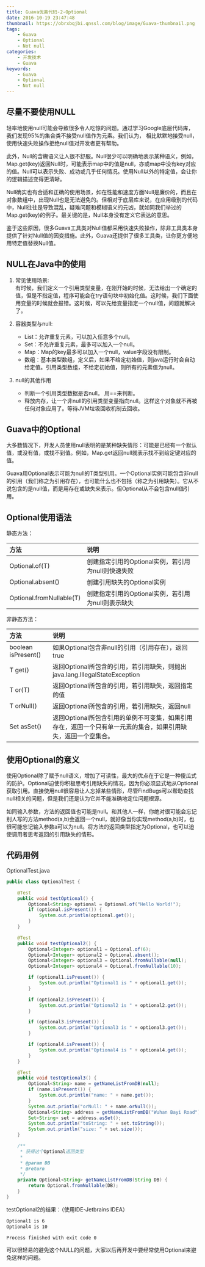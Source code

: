 ```yaml
---
title: Guava优美代码-2-Optional
date: 2016-10-19 23:47:48
thumbnail: https://obrxbqjbi.qnssl.com/blog/image/Guava-thumbnail.png
tags:
	- Guava
	- Optional
	- Not null
categories:
	- 开发技术
	- Guava
keywords:
	- Guava
	- Optional
	- Not null
---
```

## 尽量不要使用NULL
轻率地使用null可能会导致很多令人吃惊的问题。通过学习Google底层代码库，我们发现95%的集合类不接受null值作为元素。我们认为， 相比默默地接受null，使用快速失败操作拒绝null值对开发者更有帮助。

此外，Null的含糊语义让人很不舒服。Null很少可以明确地表示某种语义，例如，Map.get(key)返回Null时，可能表示map中的值是null，亦或map中没有key对应的值。Null可以表示失败、成功或几乎任何情况。使用Null以外的特定值，会让你的逻辑描述变得更清晰。

Null确实也有合适和正确的使用场景，如在性能和速度方面Null是廉价的，而且在对象数组中，出现Null也是无法避免的。但相对于底层库来说，在应用级别的代码中，Null往往是导致混乱，疑难问题和模糊语义的元凶，就如同我们举过的Map.get(key)的例子。最关键的是，Null本身没有定义它表达的意思。

鉴于这些原因，很多Guava工具类对Null值都采用快速失败操作，除非工具类本身提供了针对Null值的因变措施。此外，Guava还提供了很多工具类，让你更方便地用特定值替换Null值。

## NULL在Java中的使用
1. 常见使用场景:
	<br>有时候，我们定义一个引用类型变量，在刚开始的时候，无法给出一个确定的值，但是不指定值，程序可能会在try语句块中初始化值。这时候，我们下面使用变量的时候就会报错。这时候，可以先给变量指定一个null值，问题就解决了。

2. 容器类型与null:
     + List：允许重复元素，可以加入任意多个null。
     + Set：不允许重复元素，最多可以加入一个null。
     + Map：Map的key最多可以加入一个null，value字段没有限制。
     + 数组：基本类型数组，定义后，如果不给定初始值，则java运行时会自动给定值。引用类型数组，不给定初始值，则所有的元素值为null。

3. null的其他作用
     - 判断一个引用类型数据是否null。 用==来判断。
     - 释放内存，让一个非null的引用类型变量指向null。这样这个对象就不再被任何对象应用了。等待JVM垃圾回收机制去回收。

## Guava中的Optional
大多数情况下，开发人员使用null表明的是某种缺失情形：可能是已经有一个默认值，或没有值，或找不到值。例如，Map.get返回null就表示找不到给定键对应的值。

Guava用Optional<T>表示可能为null的T类型引用。一个Optional实例可能包含非null的引用（我们称之为引用存在），也可能什么也不包括（称之为引用缺失）。它从不说包含的是null值，而是用存在或缺失来表示。但Optional从不会包含null值引用。

## Optional使用语法
静态方法：

|方法|说明|
|:---------------------------|:-------------------------------|
|Optional.of(T)|创建指定引用的Optional实例，若引用为null则快速失败|
|Optional.absent()|创建引用缺失的Optional实例|
|Optional.fromNullable(T)|创建指定引用的Optional实例，若引用为null则表示缺失|

非静态方法：

|方法|说明|
|:---------------------------|:-------------------------------|
|boolean isPresent()|如果Optional包含非null的引用（引用存在），返回true|
|T get()|返回Optional所包含的引用，若引用缺失，则抛出java.lang.IllegalStateException|
|T or(T)|返回Optional所包含的引用，若引用缺失，返回指定的值|
|T orNull()|返回Optional所包含的引用，若引用缺失，返回null|
|Set<T> asSet()|返回Optional所包含引用的单例不可变集，如果引用存在，返回一个只有单一元素的集合，如果引用缺失，返回一个空集合。|

## 使用Optional的意义
使用Optional除了赋予null语义，增加了可读性，最大的优点在于它是一种傻瓜式的防护。Optional迫使你积极思考引用缺失的情况，因为你必须显式地从Optional获取引用。直接使用null很容易让人忘掉某些情形，尽管FindBugs可以帮助查找null相关的问题，但是我们还是认为它并不能准确地定位问题根源。

如同输入参数，方法的返回值也可能是null。和其他人一样，你绝对很可能会忘记别人写的方法method(a,b)会返回一个null，就好像当你实现method(a,b)时，也很可能忘记输入参数a可以为null。将方法的返回类型指定为Optional，也可以迫使调用者思考返回的引用缺失的情形。

## 代码用例

OptionalTest.java

``` java
public class OptionalTest {

    @Test
    public void testOptional() {
        Optional<String> optional = Optional.of("Hello World!");
        if (optional.isPresent()) {
            System.out.println(optional.get());
        }
    }

    @Test
    public void testOptional2() {
        Optional<Integer> optional1 = Optional.of(6);
        Optional<Integer> optional2 = Optional.absent();
        Optional<Integer> optional3 = Optional.fromNullable(null);
        Optional<Integer> optional4 = Optional.fromNullable(10);

        if (optional1.isPresent()) {
            System.out.println("Optional1 is " + optional1.get());
        }

        if (optional2.isPresent()) {
            System.out.println("Optional2 is " + optional2.get());
        }

        if (optional3.isPresent()) {
            System.out.println("Optional3 is " + optional3.get());
        }

        if (optional4.isPresent()) {
            System.out.println("Optional4 is " + optional4.get());
        }
    }

    @Test
    public void testOptional3() {
        Optional<String> name = getNameListFromDB(null);
        if (name.isPresent()) {
            System.out.println("name: " + name.get());
        }
        System.out.println("orNull: " + name.orNull());
        Optional<String> address = getNameListFromDB("Wuhan Bayi Road");
        Set<String> set = address.asSet();
        System.out.println("toString: " + set.toString());
        System.out.println("size: " + set.size());
    }

    /**
     * 获得这个Optional返回类型
     *
     * @param DB
     * @return
     */
    private Optional<String> getNameListFromDB(String DB) {
        return Optional.fromNullable(DB);
    }
}
```

testOptional2的结果：（使用IDE-Jetbrains IDEA）

``` bash
Optional1 is 6
Optional4 is 10

Process finished with exit code 0
```
可以很轻易的避免这个NULL的问题，大家以后再开发中要经常使用Optional来避免这样的问题。